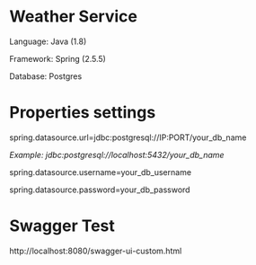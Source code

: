 # Weather Service #

Language: Java (1.8)

Framework: Spring (2.5.5)

Database: Postgres

# Properties settings #

spring.datasource.url=jdbc:postgresql://IP:PORT/your_db_name

<i>Example: jdbc:postgresql://localhost:5432/your_db_name</i>

spring.datasource.username=your_db_username

spring.datasource.password=your_db_password

# Swagger Test #

http://localhost:8080/swagger-ui-custom.html


